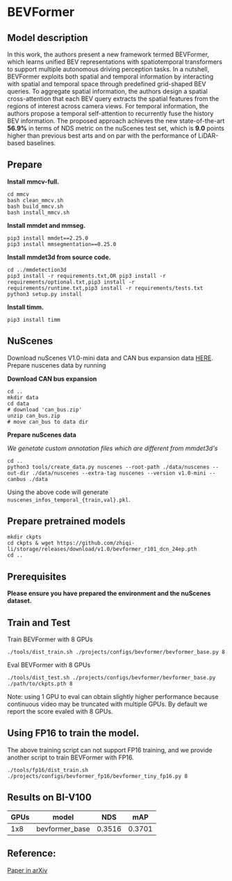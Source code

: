 # BEVFormer

## Model description
In this work, the authors present a new framework termed BEVFormer, which learns unified BEV representations with spatiotemporal transformers to support multiple autonomous driving perception tasks. In a nutshell, BEVFormer exploits both spatial and temporal information by interacting with spatial and temporal space through predefined grid-shaped BEV queries. To aggregate spatial information, the authors design a spatial cross-attention that each BEV query extracts the spatial features from the regions of interest across camera views. For temporal information, the authors propose a temporal self-attention to recurrently fuse the history BEV information.
The proposed approach achieves the new state-of-the-art **56.9\%** in terms of NDS metric on the nuScenes test set, which is **9.0** points higher than previous best arts and on par with the performance of LiDAR-based baselines.


## Prepare
**Install mmcv-full.**
```shell
cd mmcv
bash clean_mmcv.sh
bash build_mmcv.sh
bash install_mmcv.sh
```

**Install mmdet and mmseg.**
```shell
pip3 install mmdet==2.25.0
pip3 install mmsegmentation==0.25.0
```

**Install mmdet3d from source code.**
```shell
cd ../mmdetection3d
pip3 install -r requirements.txt,OR pip3 install -r requirements/optional.txt,pip3 install -r requirements/runtime.txt,pip3 install -r requirements/tests.txt
python3 setup.py install
```

**Install timm.**
```shell
pip3 install timm
```

## NuScenes
Download nuScenes V1.0-mini data and CAN bus expansion data [HERE](https://www.nuscenes.org/download). Prepare nuscenes data by running


**Download CAN bus expansion**
```
cd ..
mkdir data
cd data  
# download 'can_bus.zip'
unzip can_bus.zip 
# move can_bus to data dir
```

**Prepare nuScenes data**

*We genetate custom annotation files which are different from mmdet3d's*
```
cd ..
python3 tools/create_data.py nuscenes --root-path ./data/nuscenes --out-dir ./data/nuscenes --extra-tag nuscenes --version v1.0-mini --canbus ./data
```

Using the above code will generate `nuscenes_infos_temporal_{train,val}.pkl`.

## Prepare pretrained models
```shell
mkdir ckpts
cd ckpts & wget https://github.com/zhiqi-li/storage/releases/download/v1.0/bevformer_r101_dcn_24ep.pth
cd ..
```

## Prerequisites

**Please ensure you have prepared the environment and the nuScenes dataset.**

## Train and Test

Train BEVFormer with 8 GPUs 
```
./tools/dist_train.sh ./projects/configs/bevformer/bevformer_base.py 8
```

Eval BEVFormer with 8 GPUs
```
./tools/dist_test.sh ./projects/configs/bevformer/bevformer_base.py ./path/to/ckpts.pth 8
```
Note: using 1 GPU to eval can obtain slightly higher performance because continuous video may be truncated with multiple GPUs. By default we report the score evaled with 8 GPUs.



## Using FP16 to train the model.
The above training script can not support FP16 training, 
and we provide another script to train BEVFormer with FP16.

```
./tools/fp16/dist_train.sh ./projects/configs/bevformer_fp16/bevformer_tiny_fp16.py 8
```
## Results on BI-V100

| GPUs |     model      |   NDS  |   mAP  |
|------|----------------|--------|--------|
| 1x8  | bevformer_base | 0.3516 | 0.3701 |

## Reference:
[Paper in arXiv](http://arxiv.org/abs/2203.17270) 
